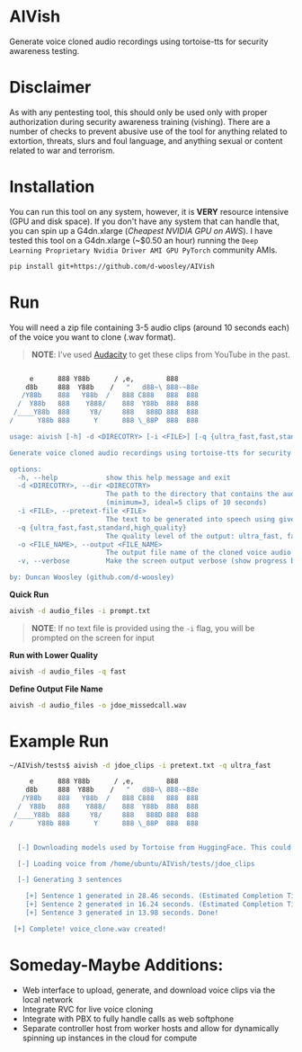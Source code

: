 # AIVish
Generate voice cloned audio recordings using tortoise-tts for security awareness testing.

# Disclaimer
As with any pentesting tool, this should only be used only with proper authorization during security awareness training (vishing). There are a number of checks to prevent abusive use of the tool for anything related to extortion, threats, slurs and foul language, and anything sexual or content related to war and terrorism.

# Installation
You can run this tool on any system, however, it is **VERY** resource intensive (GPU and disk space). If you don't have any system that can handle that, you can spin up a G4dn.xlarge (_Cheapest NVIDIA GPU on AWS_). I have tested this tool on a G4dn.xlarge (~$0.50 an hour) running the `Deep Learning Proprietary Nvidia Driver AMI GPU PyTorch` community AMIs.

```bash
pip install git+https://github.com/d-woosley/AIVish
```

# Run
You will need a zip file containing 3-5 audio clips (around 10 seconds each) of the voice you want to clone (.wav format).

> **NOTE**: I've used [Audacity](https://www.audacityteam.org/) to get these clips from YouTube in the past. 

```bash

     e      888 Y88b      / ,e,        888
    d8b     888  Y88b    /   "   d88~\ 888-~88e
   /Y88b    888   Y88b  /   888 C888   888  888
  /  Y88b   888    Y888/    888  Y88b  888  888
 /____Y88b  888     Y8/     888   888D 888  888
/      Y88b 888      Y      888 \_88P  888  888

usage: aivish [-h] -d <DIRECOTRY> [-i <FILE>] [-q {ultra_fast,fast,standard,high_quality}] [-o <FILE_NAME>] [-v]

Generate voice cloned audio recordings using tortoise-tts for security awareness testing

options:
  -h, --help            show this help message and exit
  -d <DIRECOTRY>, --dir <DIRECOTRY>
                        The path to the directory that contains the audio samples (".wav") of the voice to clone.
                        (minimum=3, ideal=5 clips of 10 seconds)
  -i <FILE>, --pretext-file <FILE>
                        The text to be generated into speech using given voice (If not given, you will be prompted)
  -q {ultra_fast,fast,standard,high_quality}
                        The quality level of the output: ultra_fast, fast, standard, high_quality (Default: high_quality)
  -o <FILE_NAME>, --output <FILE_NAME>
                        The output file name of the cloned voice audio file (Default="voice_clone.wav")
  -v, --verbose         Make the screen output verbose (show progress bars when generating clips)

by: Duncan Woosley (github.com/d-woosley)
```


**Quick Run**
```bash
aivish -d audio_files -i prompt.txt
```

> **NOTE**: If no text file is provided using the `-i` flag, you will be prompted on the screen for input

**Run with Lower Quality**
```bash
aivish -d audio_files -q fast
```

**Define Output File Name**
```bash
aivish -d audio_files -o jdoe_missedcall.wav
```

# Example Run
```bash
~/AIVish/tests$ aivish -d jdoe_clips -i pretext.txt -q ultra_fast

     e      888 Y88b      / ,e,        888
    d8b     888  Y88b    /   "   d88~\ 888-~88e
   /Y88b    888   Y88b  /   888 C888   888  888
  /  Y88b   888    Y888/    888  Y88b  888  888
 /____Y88b  888     Y8/     888   888D 888  888
/      Y88b 888      Y      888 \_88P  888  888


  [-] Downloading models used by Tortoise from HuggingFace. This could take a minute on the first run...

  [-] Loading voice from /home/ubuntu/AIVish/tests/jdoe_clips

  [-] Generating 3 sentences

    [+] Sentence 1 generated in 28.46 seconds. (Estimated Completion Time: 21.34 seconds)
    [+] Sentence 2 generated in 16.24 seconds. (Estimated Completion Time: 12.19 seconds)
    [+] Sentence 3 generated in 13.98 seconds. Done!

 [+] Complete! voice_clone.wav created!
```

# Someday-Maybe Additions:
 - Web interface to upload, generate, and download voice clips via the local network
 - Integrate RVC for live voice cloning
 - Integrate with PBX to fully handle calls as web softphone
 - Separate controller host from worker hosts and allow for dynamically spinning up instances in the cloud for compute